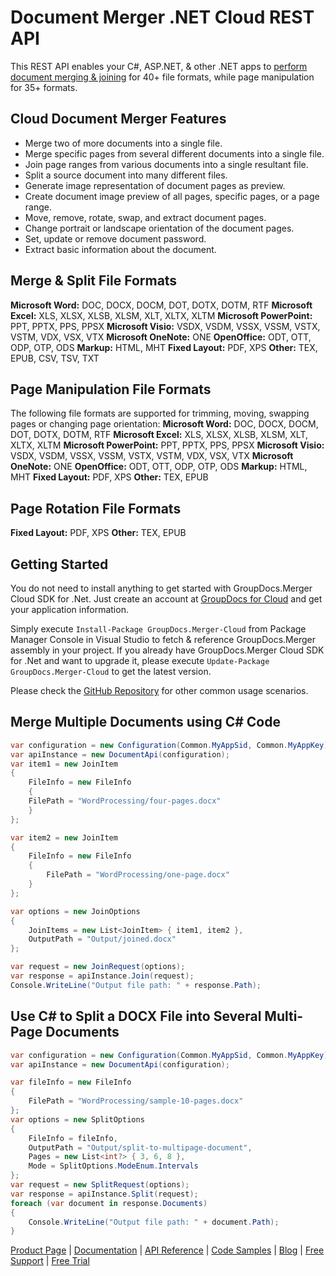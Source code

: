 # Document Merger .NET Cloud REST API

This REST API enables your C#, ASP.NET, & other .NET apps to [perform document merging & joining](https://products.groupdocs.cloud/merger/net) for 40+ file formats, while page manipulation for 35+ formats.

## Cloud Document Merger Features

- Merge two of more documents into a single file.
- Merge specific pages from several different documents into a single file.
- Join page ranges from various documents into a single resultant file.
- Split a source document into many different files.
- Generate image representation of document pages as preview.
- Create document image preview of all pages, specific pages, or a page range.
- Move, remove, rotate, swap, and extract document pages.
- Change portrait or landscape orientation of the document pages.
- Set, update or remove document password.
- Extract basic information about the document.

## Merge & Split File Formats

**Microsoft Word:** DOC, DOCX, DOCM, DOT, DOTX, DOTM, RTF
**Microsoft Excel:** XLS, XLSX, XLSB, XLSM, XLT, XLTX, XLTM
**Microsoft PowerPoint:** PPT, PPTX, PPS, PPSX
**Microsoft Visio:** VSDX, VSDM, VSSX, VSSM, VSTX, VSTM, VDX, VSX, VTX
**Microsoft OneNote:** ONE
**OpenOffice:** ODT, OTT, ODP, OTP, ODS
**Markup:** HTML, MHT
**Fixed Layout:** PDF, XPS
**Other:** TEX, EPUB, CSV, TSV, TXT

## Page Manipulation File Formats

The following file formats are supported for trimming, moving, swapping pages or changing page orientation:
**Microsoft Word:** DOC, DOCX, DOCM, DOT, DOTX, DOTM, RTF
**Microsoft Excel:** XLS, XLSX, XLSB, XLSM, XLT, XLTX, XLTM
**Microsoft PowerPoint:** PPT, PPTX, PPS, PPSX
**Microsoft Visio:** VSDX, VSDM, VSSX, VSSM, VSTX, VSTM, VDX, VSX, VTX
**Microsoft OneNote:** ONE
**OpenOffice:** ODT, OTT, ODP, OTP, ODS
**Markup:** HTML, MHT
**Fixed Layout:** PDF, XPS
**Other:** TEX, EPUB

## Page Rotation File Formats

**Fixed Layout:** PDF, XPS
**Other:** TEX, EPUB

## Getting Started

You do not need to install anything to get started with GroupDocs.Merger Cloud SDK for .Net. Just create an account at [GroupDocs for Cloud](https://dashboard.groupdocs.cloud/#/apps) and get your application information.

Simply execute `Install-Package GroupDocs.Merger-Cloud` from Package Manager Console in Visual Studio to fetch & reference GroupDocs.Merger assembly in your project. If you already have GroupDocs.Merger Cloud SDK for .Net and want to upgrade it, please execute `Update-Package GroupDocs.Merger-Cloud` to get the latest version.

Please check the [GitHub Repository](https://github.com/groupdocs-merger-cloud/groupdocs-merger-cloud-dotnet) for other common usage scenarios.

## Merge Multiple Documents using C# Code

```csharp
var configuration = new Configuration(Common.MyAppSid, Common.MyAppKey);
var apiInstance = new DocumentApi(configuration);
var item1 = new JoinItem
{
    FileInfo = new FileInfo
    {
    FilePath = "WordProcessing/four-pages.docx"
    }
};

var item2 = new JoinItem
{
    FileInfo = new FileInfo
    {
        FilePath = "WordProcessing/one-page.docx"
    }
};

var options = new JoinOptions
{
    JoinItems = new List<JoinItem> { item1, item2 },
    OutputPath = "Output/joined.docx"
};

var request = new JoinRequest(options);
var response = apiInstance.Join(request);
Console.WriteLine("Output file path: " + response.Path);
```

## Use C# to Split a DOCX File into Several Multi-Page Documents

```csharp
var configuration = new Configuration(Common.MyAppSid, Common.MyAppKey);
var apiInstance = new DocumentApi(configuration);

var fileInfo = new FileInfo
{
    FilePath = "WordProcessing/sample-10-pages.docx"
};
var options = new SplitOptions
{
    FileInfo = fileInfo,
    OutputPath = "Output/split-to-multipage-document",
    Pages = new List<int?> { 3, 6, 8 },
    Mode = SplitOptions.ModeEnum.Intervals
};
var request = new SplitRequest(options);
var response = apiInstance.Split(request);
foreach (var document in response.Documents)
{
    Console.WriteLine("Output file path: " + document.Path);
}
```

[Product Page](https://products.groupdocs.cloud/merger/net) | [Documentation](https://wiki.groupdocs.cloud/mergercloud/) | [API Reference](https://apireference.groupdocs.cloud/merger/) | [Code Samples](https://github.com/groupdocs-merger-cloud/groupdocs-merger-cloud-dotnet) | [Blog](https://blog.groupdocs.cloud/category/merger/) | [Free Support](https://forum.groupdocs.cloud/c/merger) | [Free Trial](https://dashboard.groupdocs.cloud/#/apps)
